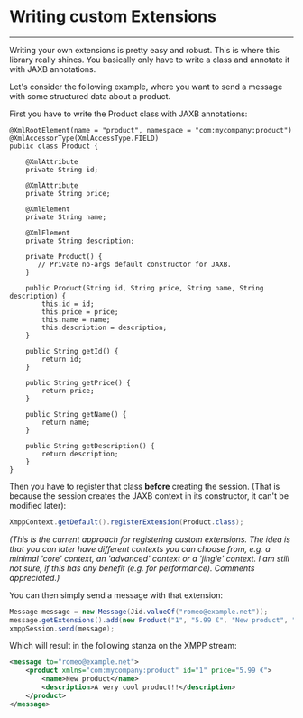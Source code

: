 # Writing custom Extensions
---

Writing your own extensions is pretty easy and robust. This is where this library really shines. You basically only have to write a class and annotate it with JAXB annotations.

Let's consider the following example, where you want to send a message with some structured data about a product.

First you have to write the Product class with JAXB annotations:

```
@XmlRootElement(name = "product", namespace = "com:mycompany:product")
@XmlAccessorType(XmlAccessType.FIELD)
public class Product {

    @XmlAttribute
    private String id;

    @XmlAttribute
    private String price;

    @XmlElement
    private String name;

    @XmlElement
    private String description;

    private Product() {
       // Private no-args default constructor for JAXB.
    }

    public Product(String id, String price, String name, String description) {
        this.id = id;
        this.price = price;
        this.name = name;
        this.description = description;
    }

    public String getId() {
        return id;
    }

    public String getPrice() {
        return price;
    }

    public String getName() {
        return name;
    }

    public String getDescription() {
        return description;
    }
}
```

Then you have to register that class **before** creating the session. (That is because the session creates the JAXB context in its constructor, it can\'t be modified later):

```java
XmppContext.getDefault().registerExtension(Product.class);
```

*(This is the current approach for registering custom extensions. The idea is that you can later have different contexts you can choose from, e.g. a minimal \'core\' context, an \'advanced\' context or a \'jingle\' context. I am still not sure, if this has any benefit (e.g. for performance). Comments appreciated.)*

You can then simply send a message with that extension:

```java
Message message = new Message(Jid.valueOf("romeo@example.net"));
message.getExtensions().add(new Product("1", "5.99 €", "New product", "A very cool product!!"));
xmppSession.send(message);
```

Which will result in the following stanza on the XMPP stream:

```xml
<message to="romeo@example.net">
    <product xmlns="com:mycompany:product" id="1" price="5.99 €">
        <name>New product</name>
        <description>A very cool product!!</description>
    </product>
</message>
```
